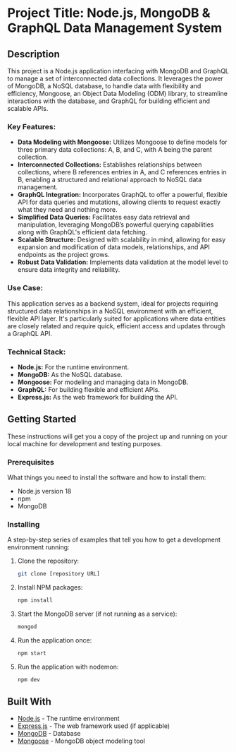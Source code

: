 
# Project Title: Node.js, MongoDB & GraphQL Data Management System

## Description

This project is a Node.js application interfacing with MongoDB and GraphQL to manage a set of interconnected data collections. It leverages the power of MongoDB, a NoSQL database, to handle data with flexibility and efficiency, Mongoose, an Object Data Modeling (ODM) library, to streamline interactions with the database, and GraphQL for building efficient and scalable APIs.

### Key Features:

- **Data Modeling with Mongoose:** Utilizes Mongoose to define models for three primary data collections: A, B, and C, with A being the parent collection.
- **Interconnected Collections:** Establishes relationships between collections, where B references entries in A, and C references entries in B, enabling a structured and relational approach to NoSQL data management.
- **GraphQL Integration:** Incorporates GraphQL to offer a powerful, flexible API for data queries and mutations, allowing clients to request exactly what they need and nothing more.
- **Simplified Data Queries:** Facilitates easy data retrieval and manipulation, leveraging MongoDB’s powerful querying capabilities along with GraphQL's efficient data fetching.
- **Scalable Structure:** Designed with scalability in mind, allowing for easy expansion and modification of data models, relationships, and API endpoints as the project grows.
- **Robust Data Validation:** Implements data validation at the model level to ensure data integrity and reliability.

### Use Case:

This application serves as a backend system, ideal for projects requiring structured data relationships in a NoSQL environment with an efficient, flexible API layer. It's particularly suited for applications where data entities are closely related and require quick, efficient access and updates through a GraphQL API.


### Technical Stack:

- **Node.js:** For the runtime environment.
- **MongoDB:** As the NoSQL database.
- **Mongoose:** For modeling and managing data in MongoDB.
- **GraphQL:** For building flexible and efficient APIs.
- **Express.js:** As the web framework for building the API.

## Getting Started

These instructions will get you a copy of the project up and running on your local machine for development and testing purposes.

### Prerequisites

What things you need to install the software and how to install them:

- Node.js version 18
- npm
- MongoDB

### Installing

A step-by-step series of examples that tell you how to get a development environment running:

1. Clone the repository:
   ```bash
   git clone [repository URL]
   ```

2. Install NPM packages:
   ```bash
   npm install
   ```

3. Start the MongoDB server (if not running as a service):
   ```bash
   mongod
   ```

4. Run the application once:
   ```bash
   npm start
   ```
   
5. Run the application with nodemon:
   ```bash
   npm dev
   ```

## Built With

- [Node.js](https://nodejs.org/) - The runtime environment
- [Express.js](https://expressjs.com/) - The web framework used (if applicable)
- [MongoDB](https://www.mongodb.com/) - Database
- [Mongoose](https://mongoosejs.com/) - MongoDB object modeling tool
